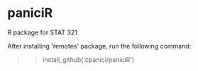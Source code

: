 # paniciR
R package for STAT 321

After installing 'remotes' package, run the following command:

>> install_github('cpanici/paniciR')
